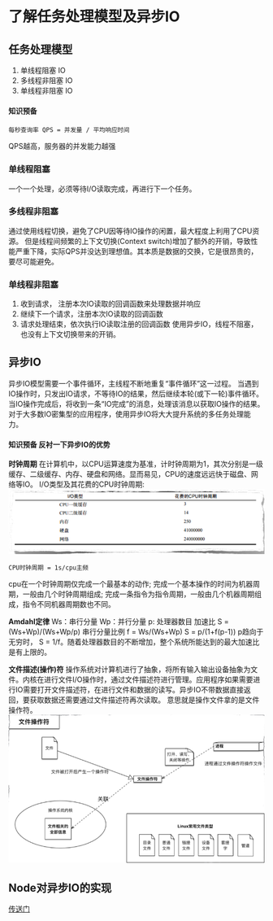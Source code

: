 # 了解任务处理模型及异步IO

## 任务处理模型
1. 单线程阻塞 IO
2. 多线程非阻塞 IO 
3. 单线程非阻塞 IO 

#### 知识预备
```
每秒查询率 QPS = 并发量 / 平均响应时间 
```
QPS越高，服务器的并发能力越强

### 单线程阻塞
一个一个处理，必须等待I/O读取完成，再进行下一个任务。

### 多线程非阻塞
通过使用线程切换，避免了CPU因等待IO操作的闲置，最大程度上利用了CPU资源。
但是线程间频繁的上下文切换(Context switch)增加了额外的开销，导致性能严重下降，实际QPS并没达到理想值。其本质是数据的交换，它是很昂贵的，要尽可能避免。

### 单线程非阻塞
1. 收到请求， 注册本次IO读取的回调函数来处理数据并响应
2. 继续下一个请求，注册本次IO读取的回调函数
3. 请求处理结束，依次执行IO读取注册的回调函数
使用异步IO，线程不阻塞，也没有上下文切换带来的开销。


## 异步IO

异步IO模型需要一个事件循环，主线程不断地重复“事件循环”这一过程。
当遇到IO操作时，只发出IO请求，不等待IO的结果，然后继续本轮(或下一轮)事件循环。当IO操作完成后，将收到一条“IO完成”的消息，处理该消息以获取IO操作的结果。
对于大多数IO密集型的应用程序，使用异步IO将大大提升系统的多任务处理能力。

#### 知识预备 反衬一下异步IO的优势

**时钟周期**
在计算机中，以CPU运算速度为基准，计时钟周期为1，其次分别是一级缓存、二级缓存、内存、硬盘和网络。显而易见，CPU的速度远远快于磁盘、网络等IO。
I/O类型及其花费的CPU时钟周期:
![image](../image/io_cost.png)

```
CPU时钟周期 = 1s/cpu主频
```
cpu在一个时钟周期仅完成一个最基本的动作;
完成一个基本操作的时间为机器周期，一般由几个时钟周期组成;
完成一条指令为指令周期，一般由几个机器周期组成，指令不同机器周期数也不同。


**Amdahl定律**
Ws：串行分量
Wp：并行分量
p: 处理器数目
加速比 S = (Ws+Wp)/(Ws+Wp/p)
串行分量比例 f = Ws/(Ws+Wp)
S = p/(1+f(p-1))
p趋向于无穷时， S = 1/f。随着处理器数目的不断增加，整个系统所能达到的最大加速比是有上限的。

**文件描述(操作)符**
操作系统对计算机进行了抽象，将所有输入输出设备抽象为文件。内核在进行文件I/O操作时，通过文件描述符进行管理。应用程序如果需要进行IO需要打开文件描述符，在进行文件和数据的读写。异步IO不带数据直接返回，要获取数据还需要通过文件描述符再次读取。
意思就是操作文件拿的是文件操作符。
![image](../image/file_descriptor.png)


## Node对异步IO的实现

[传送门](./event_loop.md)
